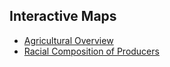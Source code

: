 ## Interactive Maps

- [Agricultural Overview](http://mgordon132.github.io/MA_Ag_Maps/MapTotals_plotly_update.html)
- [Racial Composition of Producers](http://mgordon132.github.io/MA_Ag_Maps/MA_Race_plotly4.html)
